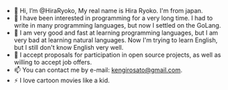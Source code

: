 - 👋 Hi, I’m @HiraRyoko,  My real name is Hira Ryoko. I'm from japan.  
- 👀 I have been interested in programming for a very long time. I had to write in many programming languages, but now I settled on the GoLang.
- 🌱  I am very good and fast at learning programming languages, but I am very bad at learning natural languages. Now I'm trying to learn English, but I still don't know English very well.
- 💞️ I accept proposals for participation in open source projects, as well as willing to accept job offers.
- 📫 You can contact me by e-mail: kengirosato@gmail.com.
- ⚡ I love cartoon movies like a kid.

<!---
Programming is a pleasure. Initiation into the mystery of coding is excellent in itself. Programming is like a flash of feelings and can only be compared to ecstasy.
--->
